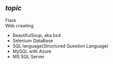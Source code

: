 ## *topic*

Flask   
Web crawling   
- BeautifulSoup, aka bs4
- Selenium
DataBase
- SQL language(Structured Question Language)
- MySQL with Azure
- MS SQL Server